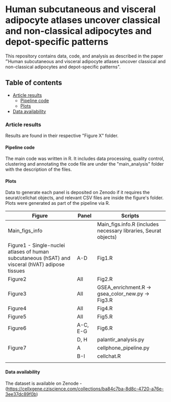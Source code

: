 # Human subcutaneous and visceral adipocyte atlases uncover classical and non-classical adipocytes and depot-specific patterns

This repository contains data, code, and analysis as described in the paper ״Human subcutaneous and visceral adipocyte atlases uncover classical and non-classical adipocytes and depot-specific patterns".

## Table of contents
* [Article results](#article-results) 
    * [Pipeline code](#pipeline-code)
    * [Plots](#plots)
* [Data availability](#Data-availability)

### Article results
Results are found in their respective "Figure X" folder.

#### Pipeline code
The main code was written in R. It includes data processing, quality control, clustering and annotating the code file are under the "main_analysis" folder with the description of the files. 

#### Plots
Data to generate each panel is deposited on Zenodo if it requires the seurat/cellchat objects, and relevant CSV files are inside the figure's folder.
Plots were generated as part of the pipeline via R.

| Figure    | Panel    | Scripts                                                                                  |
|-----------|----------|-------------------------------------------------------------------------------------------|
| Main_figs_info |          | Main_figs.info.R (includes necessary libraries, Seurat objects)                      |
| Figure1 - Single-nuclei atlases of human subcutaneous (hSAT) and visceral (hVAT) adipose tissues | A-D | Fig1.R |
| Figure2   | All      | Fig2.R                                                                                   |
| Figure3   | All      | GSEA_enrichment.R → gsea_color_new.py → Fig3.R                                            |
| Figure4   | All      | Fig4.R                                                                                    |
| Figure5   | All      | Fig5.R                                                                                    |
| Figure6   | A-C, E-G | Fig6.R                                                                                    |
|           | D, H     | palantir_analysis.py                                                                      |
| Figure7   | A        | cellphone_pipeline.py                                                                     |
|           | B-I      | cellchat.R                                                                                |
                                                                       |

    


#### Data availability
The dataset is available on Zenode - (https://cellxgene.cziscience.com/collections/ba84c7ba-8d8c-4720-a76e-3ee37dc89f0b)

